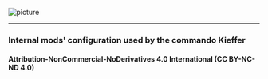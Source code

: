 ![picture](https://forum.commandokieffer.com/styles/brivium/krypton/xenforo/logo_unisimprenables.png)

---

### Internal mods' configuration used by the commando Kieffer

#### Attribution-NonCommercial-NoDerivatives 4.0 International (CC BY-NC-ND 4.0)
